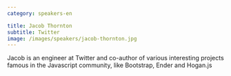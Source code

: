 ```yaml
---
category: speakers-en

title: Jacob Thornton
subtitle: Twitter
image: /images/speakers/jacob-thornton.jpg
---
```

Jacob is an engineer at Twitter and co-author of various interesting projects famous in the Javascript community, like Bootstrap, Ender and Hogan.js